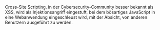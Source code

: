 Cross-Site Scripting, in der Cybersecurity-Community besser bekannt als XSS, wird als Injektionsangriff eingestuft, bei dem bösartiges JavaScript in eine Webanwendung eingeschleust wird, mit der Absicht, von anderen Benutzern ausgeführt zu werden.